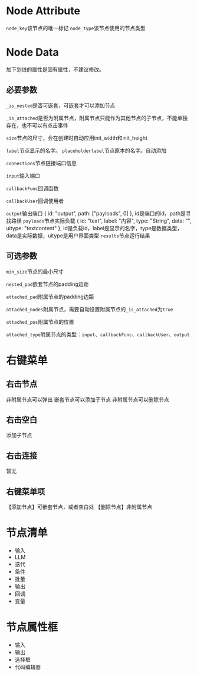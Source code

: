 # Node Attribute
`node_key`该节点的唯一标记
`node_type`该节点使用的节点类型

# Node Data
加下划线的属性是固有属性，不建议修改。
## 必要参数
`_is_nested`是否可嵌套，可嵌套才可以添加节点

`_is_attached`是否为附属节点，附属节点只能作为其他节点的子节点，不能单独存在，也不可以有点击事件

`size`节点的尺寸，会在创建时自动应用init_width和init_height

`label`节点显示的名字。
`placeholderlabel`节点原本的名字。自动添加

`connections`节点链接端口信息

`input`输入端口

`callbackFunc`回调函数

`callbackUser`回调使用者

`output`输出端口
    { id: "output", path: ["payloads", 0] },
    id是端口的id，path是寻找路径
`payloads`节点实际负载
    { id: "text", label: "内容", type: "String", data: "", uitype: "textcontent" },
    id是负载id，label是显示的名字，type是数据类型，data是实际数据，uitype是用户界面类型
`results`节点运行结果

## 可选参数
`min_size`节点的最小尺寸

`nested_pad`嵌套节点的padding边距

`attached_pad`附属节点的padding边距

`attached_nodes`附属节点，需要自动设置附属节点的`_is_attached`为`true`

`attached_pos`附属节点的位置

`attached_type`附属节点的类型：`input`、`callbackFunc`、`callbackUser`、`output`


# 右键菜单
## 右击节点
非附属节点可以弹出
嵌套节点可以添加子节点
非附属节点可以删除节点
## 右击空白
添加子节点
## 右击连接
暂无

## 右键菜单项
【添加节点】可嵌套节点，或者空白处
【删除节点】非附属节点

# 节点清单

* 输入
* LLM
* 迭代
* 条件
* 批量
* 输出
* 回调
* 变量

# 节点属性框

* 输入
* 输出
* 选择框
* 代码编辑器